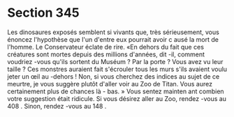 # Section 345

Les dinosaures exposés semblent si vivants que, très sérieusement, vous énoncez
l'hypothèse que l'un d'entre eux pourrait avoir c ausé la mort de l'homme. Le Conservateur
éclate de rire. «En dehors du fait que ces créatures sont mortes depuis des millions
d'années, dit -il, comment voudriez -vous qu'ils sortent du Muséum ? Par la porte ? Vous
avez vu leur taille ? Ces monstres auraient  fait s'écrouler tous les murs s'ils avaient voulu
jeter un œil au -dehors ! Non, si vous cherchez des indices au sujet de ce meurtre, je vous
suggère plutôt d'aller voir au Zoo de Titan. Vous aurez certainement plus de chances là -
bas. » Vous sentez mainten ant combien votre suggestion était ridicule. Si vous désirez
aller au Zoo, rendez -vous au  408 . Sinon, rendez -vous au  148 .